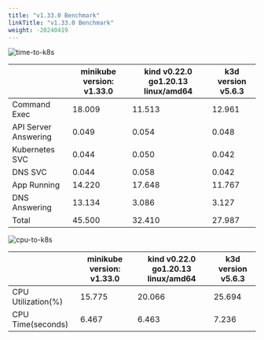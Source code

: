```yaml
---
title: "v1.33.0 Benchmark"
linkTitle: "v1.33.0 Benchmark"
weight: -20240419
---
```


![time-to-k8s](/images/benchmarks/timeToK8s/v1.33.0-time.png)

|                      | minikube version: v1.33.0 | kind v0.22.0 go1.20.13 linux/amd64 | k3d version v5.6.3 |
|----------------------|---------------------------|------------------------------------|--------------------|
| Command Exec         |                    18.009 |                             11.513 |             12.961 |
| API Server Answering |                     0.049 |                              0.054 |              0.048 |
| Kubernetes SVC       |                     0.044 |                              0.050 |              0.042 |
| DNS SVC              |                     0.044 |                              0.058 |              0.042 |
| App Running          |                    14.220 |                             17.648 |             11.767 |
| DNS Answering        |                    13.134 |                              3.086 |              3.127 |
| Total                |                    45.500 |                             32.410 |             27.987 |



![cpu-to-k8s](/images/benchmarks/timeToK8s/v1.33.0-cpu.png)

|                    | minikube version: v1.33.0 | kind v0.22.0 go1.20.13 linux/amd64 | k3d version v5.6.3 |
|--------------------|---------------------------|------------------------------------|--------------------|
| CPU Utilization(%) |                    15.775 |                             20.066 |             25.694 |
| CPU Time(seconds)  |                     6.467 |                              6.463 |              7.236 |

